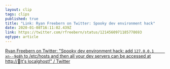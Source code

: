 ```yaml
---
layout: clip
tags: clips
published: true
title: "Link: Ryan Freebern on Twitter: Spooky dev environment hack"
date: 2020-01-08T16:11:02.439Z
link: https://twitter.com/rfreebern/status/1214560971185778693
ogtype: article
---
```

[Ryan Freebern on Twitter: "Spooky dev environment hack: add `127.0.0.1     xn--9q8h` to /etc/hosts and then all your dev servers can be accessed at http://👻It's localghost!" / Twitter](https://twitter.com/rfreebern/status/1214560971185778693)

